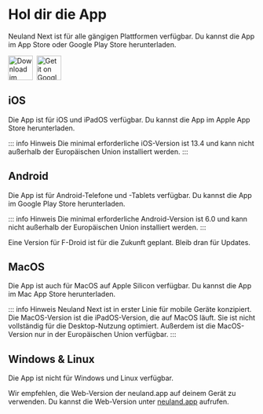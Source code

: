 <style scoped>
.links {
  display: flex;
  gap: 7.5px;
}

.links img {
  height: 50px;
  width: auto;
}
</style>

<script setup>
</script>

# Hol dir die App

Neuland Next ist für alle gängigen Plattformen verfügbar. Du kannst die App im App Store oder Google Play Store herunterladen.

<div class="links" id="links">
  <a href="https://apps.apple.com/app/apple-store/id1617096811?pt=124486931&ct=web&mt=8">
    <img alt="Download im App Store" src="/assets/Apple_Badge_DE.svg" />
  </a>
  <a href="https://play.google.com/store/apps/details?id=app.neuland">
    <img alt="Get it on Google Play" src="/assets/Google_Badge_DE.svg" />
  </a>
</div>

## iOS

Die App ist für iOS und iPadOS verfügbar. Du kannst die App im Apple App Store herunterladen.

::: info Hinweis
Die minimal erforderliche iOS-Version ist 13.4 und kann nicht außerhalb der Europäischen Union installiert werden.
:::

## Android

Die App ist für Android-Telefone und -Tablets verfügbar. Du kannst die App im Google Play Store herunterladen.

::: info Hinweis
Die minimal erforderliche Android-Version ist 6.0 und kann nicht außerhalb der Europäischen Union installiert werden.
:::

Eine Version für F-Droid ist für die Zukunft geplant. Bleib dran für Updates.

## MacOS

Die App ist auch für MacOS auf Apple Silicon verfügbar. Du kannst die App im Mac App Store herunterladen.

::: info Hinweis
Neuland Next ist in erster Linie für mobile Geräte konzipiert. Die MacOS-Version ist die iPadOS-Version, die auf MacOS läuft. Sie ist nicht vollständig für die Desktop-Nutzung optimiert.
Außerdem ist die MacOS-Version nur in der Europäischen Union verfügbar.
:::

## Windows & Linux

Die App ist nicht für Windows und Linux verfügbar.

Wir empfehlen, die Web-Version der neuland.app auf deinem Gerät zu verwenden. Du kannst die Web-Version unter [neuland.app](https://neuland.app) aufrufen.
